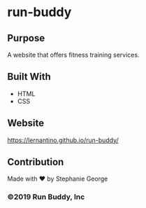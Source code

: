 # run-buddy

## Purpose
A website that offers fitness training services. 

## Built With 
* HTML
* CSS

## Website
https://lernantino.github.io/run-buddy/

## Contribution 
Made with ❤️ by Stephanie George 

### ©️2019 Run Buddy, Inc 
